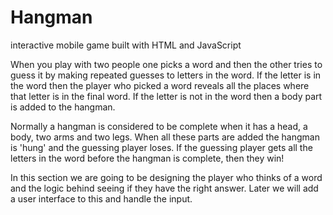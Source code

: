 # Hangman
interactive mobile game built with HTML and JavaScript 


 When you play with two people one picks a word and then the other tries to guess it by making repeated guesses to letters in the word. If the letter is in the word then the player who picked a word reveals all the places where that letter is in the final word. If the letter is not in the word then a body part is added to the hangman.

Normally a hangman is considered to be complete when it has a head, a body, two arms and two legs. When all these parts are added the hangman is 'hung' and the guessing player loses. If the guessing player gets all the letters in the word before the hangman is complete, then they win!

In this section we are going to be designing the player who thinks of a word and the logic behind seeing if they have the right answer. Later we will add a user interface to this and handle the input.
